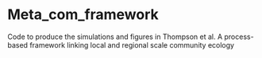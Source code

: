 # Meta_com_framework
Code to produce the simulations and figures in Thompson et al.  A process-based framework linking local and regional scale community ecology
